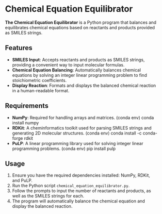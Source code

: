 # Chemical Equation Equilibrator

**The Chemical Equation Equilibrator** is a Python program that balances and equilibrates chemical equations based on reactants and products provided as SMILES strings.

## Features

- **SMILES Input**: Accepts reactants and products as SMILES strings, providing a convenient way to input molecular formulas.
- **Chemical Equation Balancing**: Automatically balances chemical equations by solving an integer linear programming problem to find stoichiometric coefficients.
- **Display Reaction**: Formats and displays the balanced chemical reaction in a human-readable format.

## Requirements

- **NumPy**: Required for handling arrays and matrices.
(conda env) conda install numpy
- **RDKit**: A cheminformatics toolkit used for parsing SMILES strings and generating 2D molecular structures.
(conda env) conda install -c conda-forge rdkit
- **PuLP**: A linear programming library used for solving integer linear programming problems.
(conda env) pip install pulp

## Usage

1. Ensure you have the required dependencies installed: NumPy, RDKit, and PuLP.
2. Run the Python script `chemical_equation_equilibrator.py`.
3. Follow the prompts to input the number of reactants and products, as well as the SMILES strings for each.
4. The program will automatically balance the chemical equation and display the balanced reaction.
